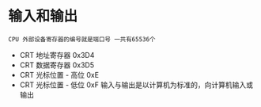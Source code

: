 # 输入和输出

    CPU 外部设备寄存器的编号就是端口号 一共有65536个

- CRT 地址寄存器 0x3D4
- CRT 数据寄存器 0x3D5
- CRT 光标位置 - 高位 0xE
- CRT 光标位置 - 低位 0xF
输入与输出是以计算机为标准的，向计算机输入或输出
